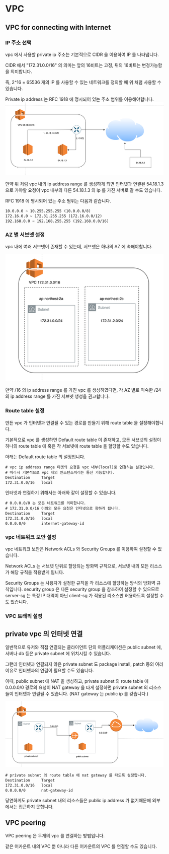 # VPC

## VPC for connecting with Internet
### IP 주소 선택
vpc 에서 사용할 private ip 주소는 기본적으로 CIDR 을 이용하여 IP 를 나타냅니다.

CIDR 에서 "172.31.0.0/16" 의 의미는 앞의 16비트는 고정, 뒤의 16비트는 변경가능함을 의미합니다.

즉, 2^16 = 65536 개의 IP 를 사용할 수 있는 네트워크를 정의할 때 위 처럼 사용할 수 있습니다. 

Private ip address 는 RFC 1918 에 명시되어 있는 주소 범위를 이용해야합니다.
![img.png](resources/aws-vpc-rfc.png)

만약 위 처럼 vpc 내의 ip address range 를 생성하게 되면 인터넷과 연결된 54.18.1.3 으로 가야할 요청이 vpc 내부의 다른 54.18.1.3 의 ip 를 가진 서버로 갈 수도 있습니다.

RFC 1918 에 명시되어 있는 주소 범위는 다음과 같습니다.
```
10.0.0.0 ~ 10.255.255.255 (10.0.0.0/8)
172.16.0.0 ~ 172.31.255.255 (172.16.0.0/12)
192.168.0.0 ~ 192.168.255.255 (192.168.0.0/16)
```

### AZ 별 서브넷 설정
vpc 내에 여러 서브넷이 존재할 수 있는데, 서브넷은 하나의 AZ 에 속해야합니다.

![img.png](resources/aws-vpc-subnet.png)

만약 /16 의 ip address range 를 가진 vpc 를 생성하였다면, 각 AZ 별로 익숙한 /24 의 ip address range 를 가진 서브넷 생성을 권고합니다.


### Route table 설정
만든 vpc 가 인터넷과 연결될 수 있는 경로를 만들기 위해 route table 을 설정해야합니다.

기본적으로 vpc 를 생성하면 Default route table 이 존재하고, 모든 서브넷의 설정이 하나의 route table 에 혹은 각 서브넷에 route table 을 할당할 수도 있습니다.

아래는 Default route table 의 설정입니다.

```
# vpc ip address range 타겟의 요청을 vpc 내부(local)로 연결하는 설정입니다.
# 따라서 기본적으로 vpc 내의 인스턴스끼리는 통신 가능합니다.
Destination     Target
172.31.0.0/16   local
```

인터넷과 연결하기 위해서는 아래와 같이 설정할 수 있습니다.

```
# 0.0.0.0/0 는 모든 네트워크를 의미합니다.
# 172.31.0.0/16 이외의 모든 요청은 인터넷으로 향하게 됩니다. 
Destination     Target
172.31.0.0/16   local
0.0.0.0/0       internet-gateway-id
```


### vpc 네트워크 보안 설정
vpc 네트워크 보안은 Network ACLs 와 Security Groups 를 이용하여 설정할 수 있습니다.

Network ACLs 는 서브넷 단위로 할당되는 방화벽 규칙으로, 서브넷 내의 모든 리소스가 해당 규칙을 적용받게 됩니다.

Security Groups 는 사용자가 설정한 규칙을 각 리소스에 할당하는 방식의 방화벽 규칙입니다.
security group 은 다른 security group 을 참조하여 설정할 수 있으므로 server-sg 는 특정 IP 대역이 아닌 client-sg 가 적용된 리소스만 허용하도록 설정할 수도 있습니다.  
 

### VPC 트래픽 설정

## private vpc 의 인터넷 연결
일반적으로 유저와 직접 연결되는 클라이언트 단의 어플리케이션은 public subnet 에, 서버나 db 등은 private subnet 에 위치시킬 수 있습니다.

그런데 인터넷과 연결되지 않은 private subnet 도 package install, patch 등의 여러 이유로 인터넷과의 연결이 필요할 수도 있습니다.

이때, public subnet 에 NAT 을 생성하고, private subnet 의 route table 에 0.0.0.0/0 경로의 요청이 NAT gateway 을 타게 설정하면 private subnet 의 리소스들이 인터넷과 연결될 수 있습니다.
(NAT gateway 는 public ip 를 갖습니다.)

![img.png](resources/aws-vpc-nat.png)

```
# private subnet 의 route table 에 nat gateway 를 타도록 설정합니다.
Destination     Target
172.31.0.0/16   local
0.0.0.0/0       nat-gateway-id
```

당연하게도 private subnet 내의 리소스들은 public ip address 가 없기때문에 외부에서는 접근하지 못합니다.

## VPC peering
VPC peering 은 두개의 vpc 를 연결하는 방법입니다.

같은 어카운트 내의 VPC 뿐 아니라 다른 어카운트의 VPC 를 연결할 수도 있습니다.